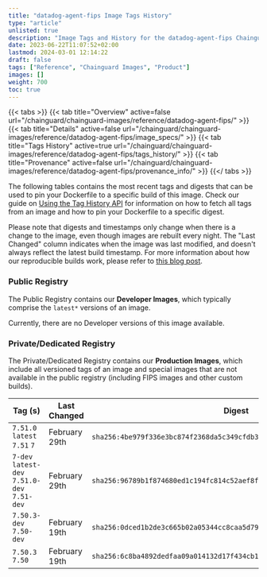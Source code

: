 ```yaml
---
title: "datadog-agent-fips Image Tags History"
type: "article"
unlisted: true
description: "Image Tags and History for the datadog-agent-fips Chainguard Image"
date: 2023-06-22T11:07:52+02:00
lastmod: 2024-03-01 12:14:22
draft: false
tags: ["Reference", "Chainguard Images", "Product"]
images: []
weight: 700
toc: true
---
```


{{< tabs >}}
{{< tab title="Overview" active=false url="/chainguard/chainguard-images/reference/datadog-agent-fips/" >}}
{{< tab title="Details" active=false url="/chainguard/chainguard-images/reference/datadog-agent-fips/image_specs/" >}}
{{< tab title="Tags History" active=true url="/chainguard/chainguard-images/reference/datadog-agent-fips/tags_history/" >}}
{{< tab title="Provenance" active=false url="/chainguard/chainguard-images/reference/datadog-agent-fips/provenance_info/" >}}
{{</ tabs >}}

The following tables contains the most recent tags and digests that can be used to pin your Dockerfile to a specific build of this image. Check our guide on [Using the Tag History API](/chainguard/chainguard-images/using-the-tag-history-api/) for information on how to fetch all tags from an image and how to pin your Dockerfile to a specific digest.

Please note that digests and timestamps only change when there is a change to the image, even though images are rebuilt every night. The "Last Changed" column indicates when the image was last modified, and doesn't always reflect the latest build timestamp. For more information about how our reproducible builds work, please refer to [this blog post](https://www.chainguard.dev/unchained/reproducing-chainguards-reproducible-image-builds).

### Public Registry
The Public Registry contains our **Developer Images**, which typically comprise the `latest*` versions of an image.

Currently, there are no Developer versions of this image available.

### Private/Dedicated Registry
The Private/Dedicated Registry contains our **Production Images**, which include all versioned tags of an image and special images that are not available in the public registry (including FIPS images and other custom builds).

| Tag (s)                                       | Last Changed  | Digest                                                                    |
|-----------------------------------------------|---------------|---------------------------------------------------------------------------|
|  `7.51.0` `latest` `7.51` `7`                 | February 29th | `sha256:4be979f336e3bc874f2368da5c349cfdb3bd827404f5b7f94d68c7c03152f1e4` |
|  `7-dev` `latest-dev` `7.51.0-dev` `7.51-dev` | February 29th | `sha256:96789b1f874680ed1c194fc814c52aef8ffab157c547cb455dbd4c3d8094f3f2` |
|  `7.50.3-dev` `7.50-dev`                      | February 19th | `sha256:0dced1b2de3c665b02a05344cc8caa5d79e27f8a74cd04801ca51e3f5be6ba4e` |
|  `7.50.3` `7.50`                              | February 19th | `sha256:6c8ba4892dedfaa09a014132d17f434cb14a842d122ed3db19959f6bc1cfe9d3` |

